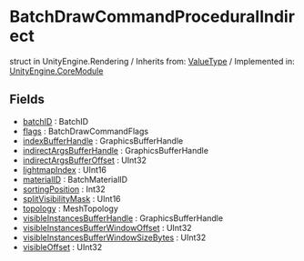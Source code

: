 # BatchDrawCommandProceduralIndirect
struct in UnityEngine.Rendering
 / Inherits from: <a href="https://docs.unity3d.com/6000.2/Documentation/ScriptReference/ValueType.html">ValueType</a> / Implemented in: <a href="https://docs.unity3d.com/6000.2/Documentation/ScriptReference/UnityEngine.CoreModule.html">UnityEngine.CoreModule</a>

## Fields
- <a href="https://docs.unity3d.com/6000.2/Documentation/ScriptReference/BatchDrawCommandProceduralIndirect-batchID.html">batchID</a> : BatchID
- <a href="https://docs.unity3d.com/6000.2/Documentation/ScriptReference/BatchDrawCommandProceduralIndirect-flags.html">flags</a> : BatchDrawCommandFlags
- <a href="https://docs.unity3d.com/6000.2/Documentation/ScriptReference/BatchDrawCommandProceduralIndirect-indexBufferHandle.html">indexBufferHandle</a> : GraphicsBufferHandle
- <a href="https://docs.unity3d.com/6000.2/Documentation/ScriptReference/BatchDrawCommandProceduralIndirect-indirectArgsBufferHandle.html">indirectArgsBufferHandle</a> : GraphicsBufferHandle
- <a href="https://docs.unity3d.com/6000.2/Documentation/ScriptReference/BatchDrawCommandProceduralIndirect-indirectArgsBufferOffset.html">indirectArgsBufferOffset</a> : UInt32
- <a href="https://docs.unity3d.com/6000.2/Documentation/ScriptReference/BatchDrawCommandProceduralIndirect-lightmapIndex.html">lightmapIndex</a> : UInt16
- <a href="https://docs.unity3d.com/6000.2/Documentation/ScriptReference/BatchDrawCommandProceduralIndirect-materialID.html">materialID</a> : BatchMaterialID
- <a href="https://docs.unity3d.com/6000.2/Documentation/ScriptReference/BatchDrawCommandProceduralIndirect-sortingPosition.html">sortingPosition</a> : Int32
- <a href="https://docs.unity3d.com/6000.2/Documentation/ScriptReference/BatchDrawCommandProceduralIndirect-splitVisibilityMask.html">splitVisibilityMask</a> : UInt16
- <a href="https://docs.unity3d.com/6000.2/Documentation/ScriptReference/BatchDrawCommandProceduralIndirect-topology.html">topology</a> : MeshTopology
- <a href="https://docs.unity3d.com/6000.2/Documentation/ScriptReference/BatchDrawCommandProceduralIndirect-visibleInstancesBufferHandle.html">visibleInstancesBufferHandle</a> : GraphicsBufferHandle
- <a href="https://docs.unity3d.com/6000.2/Documentation/ScriptReference/BatchDrawCommandProceduralIndirect-visibleInstancesBufferWindowOffset.html">visibleInstancesBufferWindowOffset</a> : UInt32
- <a href="https://docs.unity3d.com/6000.2/Documentation/ScriptReference/BatchDrawCommandProceduralIndirect-visibleInstancesBufferWindowSizeBytes.html">visibleInstancesBufferWindowSizeBytes</a> : UInt32
- <a href="https://docs.unity3d.com/6000.2/Documentation/ScriptReference/BatchDrawCommandProceduralIndirect-visibleOffset.html">visibleOffset</a> : UInt32

